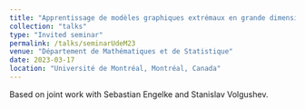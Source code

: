 ```yaml
---
title: "Apprentissage de modèles graphiques extrémaux en grande dimension"
collection: "talks"
type: "Invited seminar"
permalink: /talks/seminarUdeM23
venue: "Département de Mathématiques et de Statistique"
date: 2023-03-17
location: "Université de Montréal, Montréal, Canada"
---
```


Based on joint work with Sebastian Engelke and Stanislav Volgushev.
